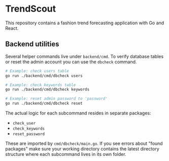 # TrendScout

This repository contains a fashion trend forecasting application with Go and React.

## Backend utilities

Several helper commands live under `backend/cmd`. To verify database tables or reset the admin account you can use the `dbcheck` command.

```bash
# Example: check users table
go run ./backend/cmd/dbcheck users

# Example: check keywords table
go run ./backend/cmd/dbcheck keywords

# Example: reset admin password to 'password'
go run ./backend/cmd/dbcheck reset
```

The actual logic for each subcommand resides in separate packages:

- `check_user`
- `check_keywords`
- `reset_password`

These are imported by `cmd/dbcheck/main.go`. If you see errors about "found packages" make sure your working directory contains the latest directory structure where each subcommand lives in its own folder.
